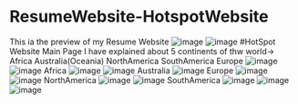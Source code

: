 # ResumeWebsite-HotspotWebsite
This ia the preview of my Resume Website
![image](https://user-images.githubusercontent.com/98602056/160287059-4ea5d471-9505-4e3a-b364-150669c3bb12.png)
![image](https://user-images.githubusercontent.com/98602056/160287091-db06fedb-ea39-4341-af75-f0970158fceb.png)
#HotSpot Website
Main Page
I have explained about 5 continents of thw world->
Africa
Australia(Oceania)
NorthAmerica
SouthAmerica
Europe
![image](https://user-images.githubusercontent.com/98602056/160287262-d5dcf480-138b-478e-8978-f9752b73eeb2.png)
![image](https://user-images.githubusercontent.com/98602056/160287829-cf4b4f19-4f56-4d65-886a-a389ffe5c1e0.png)
Africa
![image](https://user-images.githubusercontent.com/98602056/160287576-a8fb81fa-bae1-44e4-ad06-63ea4033d97b.png)
![image](https://user-images.githubusercontent.com/98602056/160287618-a2abc968-5aaf-426c-bc0d-0ad0a67ce839.png)
Australia
![image](https://user-images.githubusercontent.com/98602056/160287654-02ddf4e9-7862-4baf-b8d1-b037c4a3ef33.png)
Europe
![image](https://user-images.githubusercontent.com/98602056/160287712-3363efd2-232a-459d-9755-ca70094521d0.png)
![image](https://user-images.githubusercontent.com/98602056/160287724-62c79fd9-dad6-471c-b7f2-78d6f2dcf9d5.png)
NorthAmerica
![image](https://user-images.githubusercontent.com/98602056/160287851-3fc9293b-30b7-4317-859a-3c9e8c71344b.png)
![image](https://user-images.githubusercontent.com/98602056/160287869-5cb979da-6b6d-4537-a449-a90ce96d885a.png)
SouthAmerica
![image](https://user-images.githubusercontent.com/98602056/160287904-6fabed50-581f-4e77-9d10-088462227a8b.png)
![image](https://user-images.githubusercontent.com/98602056/160287929-4ef1df5e-9b1c-4352-8ded-93ecc71d2a4e.png)
![image](https://user-images.githubusercontent.com/98602056/160287936-451c6621-7c74-4e95-a79d-b94cc9153382.png)
